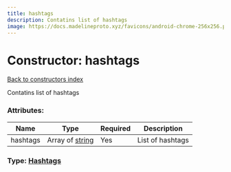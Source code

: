 ```yaml
---
title: hashtags
description: Contatins list of hashtags
image: https://docs.madelineproto.xyz/favicons/android-chrome-256x256.png
---
```

# Constructor: hashtags  
[Back to constructors index](index.md)



Contatins list of hashtags

### Attributes:

| Name     |    Type       | Required | Description |
|----------|---------------|----------|-------------|
|hashtags|Array of [string](../types/string.md) | Yes|List of hashtags|



### Type: [Hashtags](../types/Hashtags.md)


